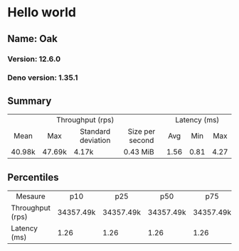 # Hello world
## Name: Oak 

### Version: 12.6.0
### Deno version: 1.35.1

## Summary
<table>
<tr>
    <td align="center" colspan="4">Throughput (rps)</td>
    <td align="center" colspan="3">Latency (ms)</td>
</tr>
<tr>
    <td align="center">Mean</td>
    <td align="center">Max</td>
    <td align="center">Standard deviation</td>
    <td align="center">Size per second</td>
    <td align="center">Avg</td>
    <td align="center">Min</td>
    <td align="center">Max</td>
</tr>
<tr>
    <td>40.98k</td>
    <td>47.69k</td>
    <td>4.17k</td>
    <td>0.43 MiB</td>
    <td>1.56</td>
    <td>0.81</td>
    <td>4.27</td>
</tr>
</table>

## Percentiles

<table>
<tr>
  <td align="center">Mesaure</td>
  <td align="center">p10</td>
  <td align="center">p25</td>
  <td align="center">p50</td>
  <td align="center">p75</td>
  <td align="center">p90</td>
  <td align="center">p95</td>
  <td align="center">p99</td>
</tr>
<tr>
  <td>Throughput (rps)</td>
  <td>34357.49k</td>
  <td>34357.49k</td>
  <td>34357.49k</td>
  <td>34357.49k</td>
  <td>45805.21k</td>
  <td>46383.28k</td>
  <td>47689.13k</td>
</tr>
<tr>
  <td>Latency (ms)</td>
  <td>1.26</td>
  <td>1.26</td>
  <td>1.26</td>
  <td>1.26</td>
  <td>1.99</td>
  <td>2.15</td>
  <td>3.08</td>
</tr>
</table>
